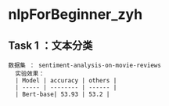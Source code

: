 # nlpForBeginner_zyh

## Task 1 ：文本分类
	数据集 ： sentiment-analysis-on-movie-reviews
      实验效果：
      | Model | accuracy | others |
      | ----- | -------- | ------ |
      | Bert-base| 53.93 | 53.2 |
      
